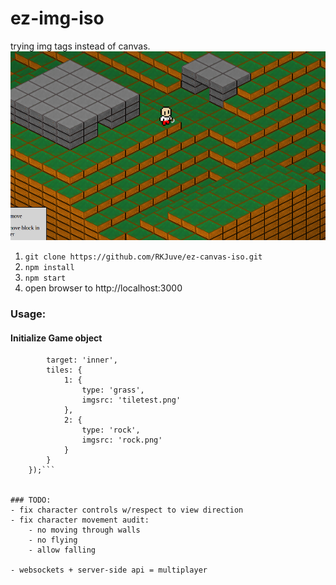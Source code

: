 ez-img-iso
=============

trying img tags instead of canvas.
![v0.0.2](/etc/v0.0.2.png)

1. ```git clone https://github.com/RKJuve/ez-canvas-iso.git```
2. ```npm install```
3. ```npm start```
4. open browser to http://localhost:3000

### Usage:

#### Initialize Game object
```var Game = ISO.create({
  		target: 'inner',
  		tiles: {
  			1: {
  				type: 'grass',
  				imgsrc: 'tiletest.png'
  			},
  			2: {
  				type: 'rock',
  				imgsrc: 'rock.png'
  			}
  		}
  	});```


### TODO:
- fix character controls w/respect to view direction
- fix character movement audit:
	- no moving through walls
	- no flying
	- allow falling

- websockets + server-side api = multiplayer
